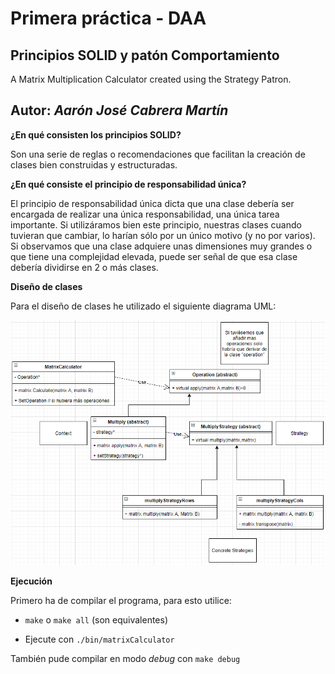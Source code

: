 # Primera práctica - DAA
## Principios SOLID y patón Comportamiento
A Matrix Multiplication Calculator created using the Strategy Patron.

## **Autor**: _Aarón José Cabrera Martín_

**¿En qué consisten los principios SOLID?**

Son una serie de reglas o recomendaciones que facilitan la creación de clases bien construidas y estructuradas.

**¿En qué consiste el principio de responsabilidad única?**

El principio de responsabilidad única dicta que una clase debería ser encargada de realizar una única responsabilidad, una única tarea importante. Si utilizáramos bien este principio, nuestras clases cuando tuvieran que cambiar, lo harían sólo por un único motivo (y no por varios).  
Si observamos que una clase adquiere unas dimensiones muy grandes o que tiene una complejidad elevada, puede ser señal de que esa clase debería dividirse en 2 o más clases.


**Diseño de clases**

Para el diseño de clases he utilizado el siguiente diagrama UML:

![uml](/capturas/uml.PNG)


**Ejecución**

Primero ha de compilar el programa, para esto utilice:

- `make` o `make all` (son equivalentes)

- Ejecute con `./bin/matrixCalculator`

También pude compilar en modo _debug_ con `make debug`
